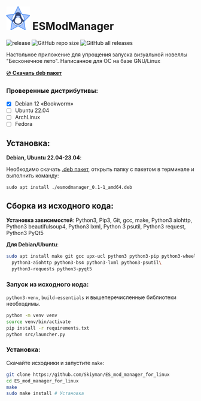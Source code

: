 
<img src="src/assets/logo.png" alt="drawing" width="63"/> ESModManager
=====================
![release](https://img.shields.io/github/v/release/Skiyman/ES_mod_manager_for_linux)
![GitHub repo size](https://img.shields.io/github/repo-size/Skiyman/ES_mod_manager_for_linux)
![GitHub all releases](https://img.shields.io/github/downloads/Skiyman/ES_mod_manager_for_linux/total)


Настольное приложение для упрощения запуска визуальной новеллы "Бесконечное лето". Написанное для ОС на базе GNU/Linux

[💿 **Скачать deb пакет**](https://github.com/Skiyman/ES_mod_manager_for_linux/releases/download/v0.1/esmodmanager_0.1-1_amd64.deb)

### Проверенные дистрибутивы:
- [x] Debian 12 «Bookworm»
- [ ] Ubuntu 22.04
- [ ] ArchLinux
- [ ] Fedora

Установка:
-------------
**Debian, Ubuntu 22.04-23.04**:

Необходимо скачать [.deb пакет](https://github.com/Skiyman/ES_mod_manager_for_linux/releases/download/v0.1/esmodmanager_0.1-1_amd64.deb), открыть папку с пакетом в терминале и выполнить команду:
```shell
sudo apt install ./esmodmanager_0.1-1_amd64.deb 
```

Сборка из исходного кода:
-------------

**Установка зависимостей**:
Python3, Pip3, Git, gcc, make, Python3 aiohttp, Python3 beautifulsoup4, Python3 lxml, Python 3 psutil,
Python3 request, Python3 PyQt5

**Для Debian/Ubuntu**:
```bash
sudo apt install make git gcc upx-ucl python3 python3-pip python3-wheel \
  python3-aiohttp python3-bs4 python3-lxml python3-psutil\
  python3-requests python3-pyqt5
```

### Запуск из исходного кода:

`python3-venv`, `build-essentials` и вышеперечисленные библиотеки необходимы.
```bash
python -m venv venv
source venv/bin/activate
pip install -r requirements.txt
python src/launcher.py
```

### Установка:
Скачайте исходники и запустите `make`:
```bash
git clone https://github.com/Skiyman/ES_mod_manager_for_linux
cd ES_mod_manager_for_linux
make
sudo make install # Установка
```